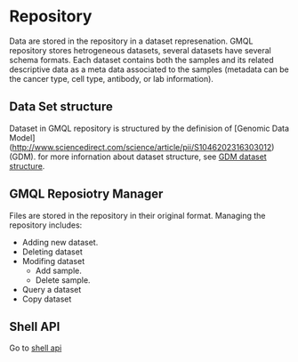 # Repository
Data are stored in the repository in a dataset represenation. GMQL repository stores hetrogeneous datasets, several datasets have several schema formats. Each dataset contains both the samples and its related descriptive data as a meta data associated to the samples (metadata can be the cancer type, cell type, antibody, or lab information).
## Data Set structure
Dataset in GMQL repository is structured by the definision of [Genomic Data Model] (http://www.sciencedirect.com/science/article/pii/S1046202316303012)(GDM). for more infornation about dataset structure, see [GDM dataset structure](../docs/GDM_DS_Structure.md).
## GMQL Reposiotry Manager
Files are stored in the repository in their original format. Managing the repository includes: 
* Adding new dataset.
* Deleting dataset
* Modifing dataset
  * Add sample.
  * Delete sample.
* Query a dataset
* Copy dataset

## Shell API
Go to [shell api](../docs/SHELL_API.md)

